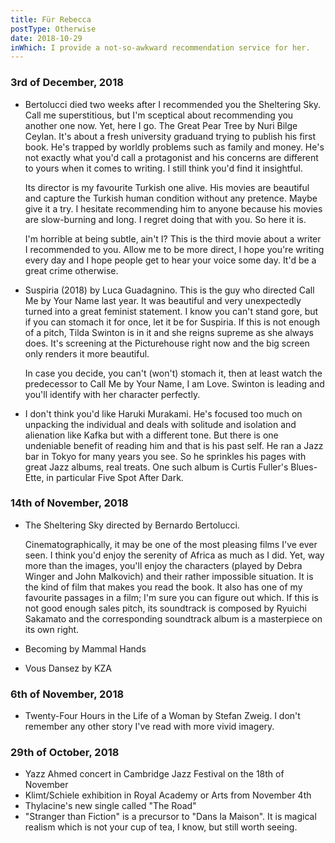 ```yaml
---
title: Für Rebecca
postType: Otherwise
date: 2018-10-29
inWhich: I provide a not-so-awkward recommendation service for her.
---
```


### 3rd of December, 2018

  - Bertolucci died two weeks after I recommended you the Sheltering Sky. Call
    me superstitious, but I'm sceptical about recommending you another one now.
    Yet, here I go. The Great Pear Tree by Nuri Bilge Ceylan. It's about a fresh
    university graduand trying to publish his first book. He's trapped by
    worldly problems such as family and money. He's not exactly what you'd call
    a protagonist and his concerns are different to yours when it comes to
    writing. I still think you'd find it insightful.

    Its director is my favourite Turkish one alive. His movies are beautiful and
    capture the Turkish human condition without any pretence. Maybe give it a
    try. I hesitate recommending him to anyone because his movies are
    slow-burning and long. I regret doing that with you. So here it is.

    I'm horrible at being subtle, ain't I? This is the third movie about a
    writer I recommended to you. Allow me to be more direct, I hope you're
    writing every day and I hope people get to hear your voice some day. It'd be
    a great crime otherwise.
  - Suspiria (2018) by Luca Guadagnino. This is the guy who directed Call Me by
    Your Name last year. It was beautiful and very unexpectedly turned into a
    great feminist statement. I know you can't stand gore, but if you can
    stomach it for once, let it be for Suspiria. If this is not enough of a
    pitch, Tilda Swinton is in it and she reigns supreme as she always does.
    It's screening at the Picturehouse right now and the big screen only renders
    it more beautiful.

    In case you decide, you can't (won't) stomach it, then at least watch the
    predecessor to Call Me by Your Name, I am Love. Swinton is leading and
    you'll identify with her character perfectly.
  - I don't think you'd like Haruki Murakami. He's focused too much on unpacking
    the individual and deals with solitude and isolation and alienation like
    Kafka but with a different tone. But there is one undeniable benefit of
    reading him and that is his past self. He ran a Jazz bar in Tokyo for many
    years you see. So he sprinkles his pages with great Jazz albums, real
    treats. One such album is Curtis Fuller's Blues-Ette, in particular Five
    Spot After Dark.

### 14th of November, 2018

  - The Sheltering Sky directed by Bernardo Bertolucci.

    Cinematographically, it may be one of the most pleasing films I've ever
    seen.  I think you'd enjoy the serenity of Africa as much as I did. Yet, way
    more than the images, you'll enjoy the characters (played by Debra Winger
    and John Malkovich) and their rather impossible situation. It is the kind of
    film that makes you read the book. It also has one of my favourite passages
    in a film; I'm sure you can figure out which. If this is not good enough
    sales pitch, its soundtrack is composed by Ryuichi Sakamato and the
    corresponding soundtrack album is a masterpiece on its own right.
  - Becoming by Mammal Hands
  - Vous Dansez by KZA

### 6th of November, 2018

- Twenty-Four Hours in the Life of a Woman by Stefan Zweig. I don't remember any
  other story I've read with more vivid imagery.

### 29th of October, 2018

- Yazz Ahmed concert in Cambridge Jazz Festival on the 18th of November
- Klimt/Schiele exhibition in Royal Academy or Arts from November 4th
- Thylacine's new single called "The Road"
- "Stranger than Fiction" is a precursor to "Dans la Maison". It is magical
  realism which is not your cup of tea, I know, but still worth seeing.
